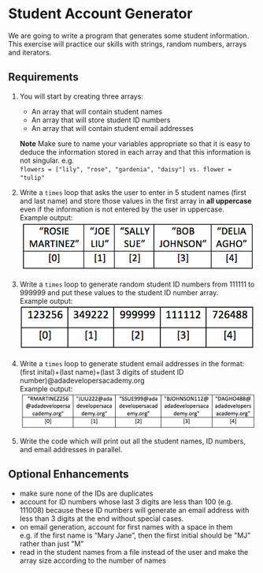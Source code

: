 # Student Account Generator

We are going to write a program that generates some student information. This exercise will practice our skills with strings, random numbers, arrays and iterators.

## Requirements

1. You will start by creating three arrays:
    - An array that will contain student names
    - An array that will store student ID numbers
    - An array that will contain student email addresses   

    **Note** Make sure to name your variables appropriate so that it is easy to deduce the information stored in each array and that this information is not singular. e.g.  
    `flowers = ["lily", "rose", "gardenia", "daisy"] vs. flower = "tulip"`

2. Write a `times` loop that asks the user to enter in 5 student names (first and last name) and store those values in the first array in **all uppercase** even if the information is not entered by the user in uppercase.  
Example output:
![student names](../images/student-names.png)

3. Write a `times` loop to generate random student ID numbers from 111111 to 999999 and put these values to the student ID number array.  
Example output:
![student IDS](../images/student-ids.png)

4. Write a `times` loop to generate student email addresses in the format:
  (first inital)+(last name)+(last 3 digits of student ID number)@adadevelopersacademy.org  
  Example output:
  ![student emails](../images/student-emails.png)

5. Write the code which will print out all the student names, ID numbers, and email addresses in parallel.


## Optional Enhancements

- make sure none of the IDs are duplicates
- account for ID numbers whose last 3 digits are less than 100 (e.g. 111008) because these ID numbers will generate an email address with less than 3 digits at the end without special cases.
- on email generation, account for first names with a space in them  
  e.g. if the first name is “Mary Jane”, then the first initial should be "MJ" rather than just "M"
- read in the student names from a file instead of the user and make the array size according to the number of names
